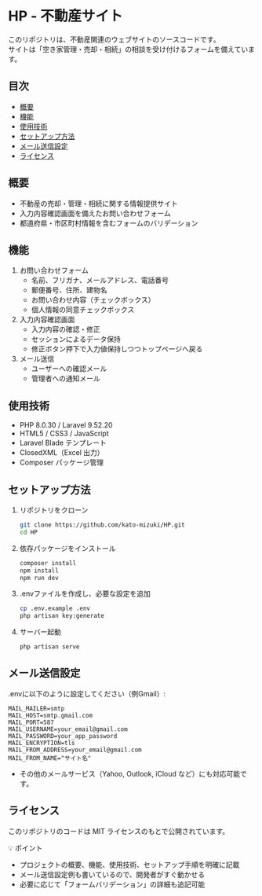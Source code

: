 # HP - 不動産サイト

このリポジトリは、不動産関連のウェブサイトのソースコードです。  
サイトは「空き家管理・売却・相続」の相談を受け付けるフォームを備えています。

## 目次

- [概要](#概要)
- [機能](#機能)
- [使用技術](#使用技術)
- [セットアップ方法](#セットアップ方法)
- [メール送信設定](#メール送信設定)
- [ライセンス](#ライセンス)

## 概要

- 不動産の売却・管理・相続に関する情報提供サイト
- 入力内容確認画面を備えたお問い合わせフォーム
- 都道府県・市区町村情報を含むフォームのバリデーション

## 機能

1. お問い合わせフォーム
   - 名前、フリガナ、メールアドレス、電話番号
   - 郵便番号、住所、建物名
   - お問い合わせ内容（チェックボックス）
   - 個人情報の同意チェックボックス
2. 入力内容確認画面
   - 入力内容の確認・修正
   - セッションによるデータ保持
   - 修正ボタン押下で入力値保持しつつトップページへ戻る
3. メール送信
   - ユーザーへの確認メール
   - 管理者への通知メール

## 使用技術

- PHP 8.0.30 / Laravel 9.52.20
- HTML5 / CSS3 / JavaScript
- Laravel Blade テンプレート
- ClosedXML（Excel 出力）
- Composer パッケージ管理

## セットアップ方法

1. リポジトリをクローン
   ```bash
   git clone https://github.com/kato-mizuki/HP.git
   cd HP
2. 依存パッケージをインストール  
    ```bash
    composer install  
    npm install  
    npm run dev  
3.  .envファイルを作成し、必要な設定を追加  
    ```bash
    cp .env.example .env  
    php artisan key:generate  
4. サーバー起動  
    ```bash
    php artisan serve  

## メール送信設定
 .envに以下のように設定してください（例Gmail）:

    MAIL_MAILER=smtp
    MAIL_HOST=smtp.gmail.com
    MAIL_PORT=587
    MAIL_USERNAME=your_email@gmail.com
    MAIL_PASSWORD=your_app_password
    MAIL_ENCRYPTION=tls
    MAIL_FROM_ADDRESS=your_email@gmail.com
    MAIL_FROM_NAME="サイト名"
   
- その他のメールサービス（Yahoo, Outlook, iCloud など）にも対応可能です。  

## ライセンス

このリポジトリのコードは MIT ライセンスのもとで公開されています。

💡 ポイント
- プロジェクトの概要、機能、使用技術、セットアップ手順を明確に記載
- メール送信設定例も書いているので、開発者がすぐ動かせる
- 必要に応じて「フォームバリデーション」の詳細も追記可能
